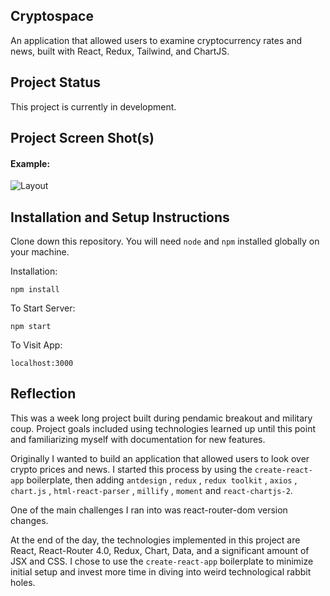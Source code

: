 ## Cryptospace

An application that allowed users to examine cryptocurrency rates and news, built with React, Redux, Tailwind, and ChartJS.

## Project Status

This project is currently in development.

## Project Screen Shot(s)

#### Example:

![Layout]()

## Installation and Setup Instructions

Clone down this repository. You will need `node` and `npm` installed globally on your machine.

Installation:

`npm install`

To Start Server:

`npm start`

To Visit App:

`localhost:3000`

## Reflection

This was a week long project built during pendamic breakout and military coup. Project goals included using technologies learned up until this point and familiarizing myself with documentation for new features.

Originally I wanted to build an application that allowed users to look over crypto prices and news. I started this process by using the `create-react-app` boilerplate, then adding `antdesign` , `redux` , `redux toolkit` , `axios` , `chart.js` , `html-react-parser` , `millify` , `moment` and `react-chartjs-2`.

One of the main challenges I ran into was react-router-dom version changes.

At the end of the day, the technologies implemented in this project are React, React-Router 4.0, Redux, Chart, Data, and a significant amount of JSX and CSS. I chose to use the `create-react-app` boilerplate to minimize initial setup and invest more time in diving into weird technological rabbit holes.
